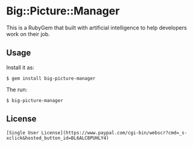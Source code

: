 # Big::Picture::Manager

This is a RubyGem that built with artificial intelligence to help developers work on their job.

## Usage

Install it as:

    $ gem install big-picture-manager

The run:

    $ big-picture-manager

## License

    [Single User License](https://www.paypal.com/cgi-bin/webscr?cmd=_s-xclick&hosted_button_id=BL6ALCBPUHLY4)